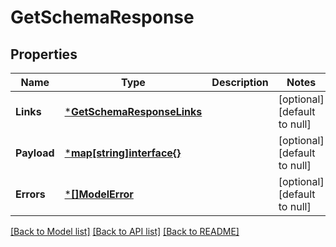 # GetSchemaResponse

## Properties
Name | Type | Description | Notes
------------ | ------------- | ------------- | -------------
**Links** | [***GetSchemaResponseLinks**](GetSchemaResponse__links.md) |  | [optional] [default to null]
**Payload** | [***map[string]interface{}**](map.md) |  | [optional] [default to null]
**Errors** | [***[]ModelError**](array.md) |  | [optional] [default to null]

[[Back to Model list]](../README.md#documentation-for-models) [[Back to API list]](../README.md#documentation-for-api-endpoints) [[Back to README]](../README.md)

